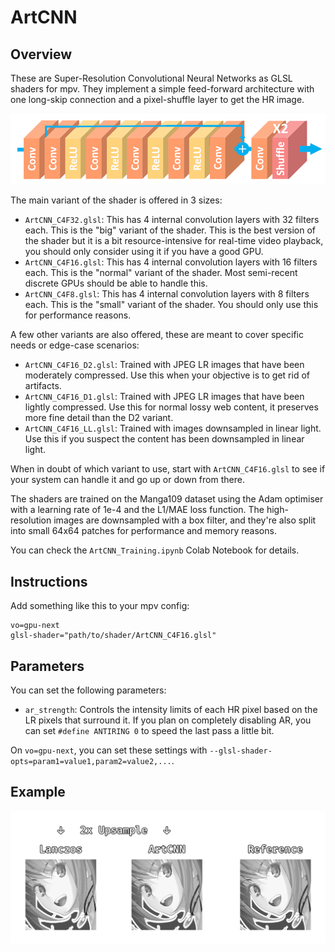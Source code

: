 # ArtCNN

## Overview
These are Super-Resolution Convolutional Neural Networks as GLSL shaders for mpv. They implement a simple feed-forward architecture with one long-skip connection and a pixel-shuffle layer to get the HR image.

![Model Architecture](./Images/model_architecture.png "Model Architecture")

The main variant of the shader is offered in 3 sizes:
- `ArtCNN_C4F32.glsl`: This has 4 internal convolution layers with 32 filters each. This is the "big" variant of the shader. This is the best version of the shader but it is a bit resource-intensive for real-time video playback,
you should only consider using it if you have a good GPU.
- `ArtCNN_C4F16.glsl`: This has 4 internal convolution layers with 16 filters each. This is the "normal" variant of the shader. Most semi-recent discrete GPUs should be able to handle this.
- `ArtCNN_C4F8.glsl`: This has 4 internal convolution layers with 8 filters each. This is the "small" variant of the shader. You should only use this for performance reasons.

A few other variants are also offered, these are meant to cover specific needs or edge-case scenarios:
- `ArtCNN_C4F16_D2.glsl`: Trained with JPEG LR images that have been moderately compressed. Use this when your objective is to get rid of artifacts.
- `ArtCNN_C4F16_D1.glsl`: Trained with JPEG LR images that have been lightly compressed. Use this for normal lossy web content, it preserves more fine detail than the D2 variant.
- `ArtCNN_C4F16_LL.glsl`: Trained with images downsampled in linear light. Use this if you suspect the content has been downsampled in linear light.

When in doubt of which variant to use, start with `ArtCNN_C4F16.glsl` to see if your system can handle it and go up or down from there.

The shaders are trained on the Manga109 dataset using the Adam optimiser with a learning rate of 1e-4 and the L1/MAE loss function. The high-resolution images are downsampled with a box filter, and they're also split into small 64x64 patches for performance and memory reasons.

You can check the `ArtCNN_Training.ipynb` Colab Notebook for details.

## Instructions
Add something like this to your mpv config:
```
vo=gpu-next
glsl-shader="path/to/shader/ArtCNN_C4F16.glsl"
```

## Parameters
You can set the following parameters:
- `ar_strength`: Controls the intensity limits of each HR pixel based on the LR pixels that surround it. If you plan on completely disabling AR, you can set `#define ANTIRING 0` to speed the last pass a little bit.

On `vo=gpu-next`, you can set these settings with `--glsl-shader-opts=param1=value1,param2=value2,...`.

## Example
![Example](./Images/example.png "Example")
